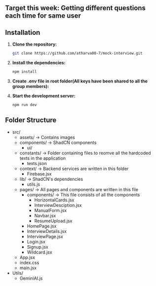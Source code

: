 ## Target this week: Getting different questions each time for same user 

## Installation

1. **Clone the repository:**
   ```bash
   git clone https://github.com/atharva00-7/mock-interview.git

2. **Install the dependencies:**
   ```bash
   npm install

3. **Create .env file in root folder(All keys have been shared to all the group members):**

4. **Start the development server:**
   ```bash
   npm run dev

## Folder Structure
  - src/
    - assets/ -> Contains images
    - components/ -> ShadCN components
        - ui/
    - constants/ -> Folder containing files to reomve all the hardcoded texts in the application
        - texts.json
    - context/ -> Backend services are written in this folder
        - Firebase.jsx
    - lib/  -> ShadCN's dependencies
        - utils.js
    - pages/ -> All pages and components are written in this file
        - components/ -> This file consists of all the components 
           - HorizontalCards.jsx
           - InterviewDesciption.jsx
           - ManualForm.jsx
           - Navbar.jsx
           - ResumeUpload.jsx
        - HomePage.jsx
        - InterviewDetails.jsx
        - InterviewPage.jsx
        - Login.jsx
        - Signup.jsx
        - Wildcard.jsx
    - App.jsx
    - index.css
    - main.jsx
- Utils/
    - GeminiAI.js
    

